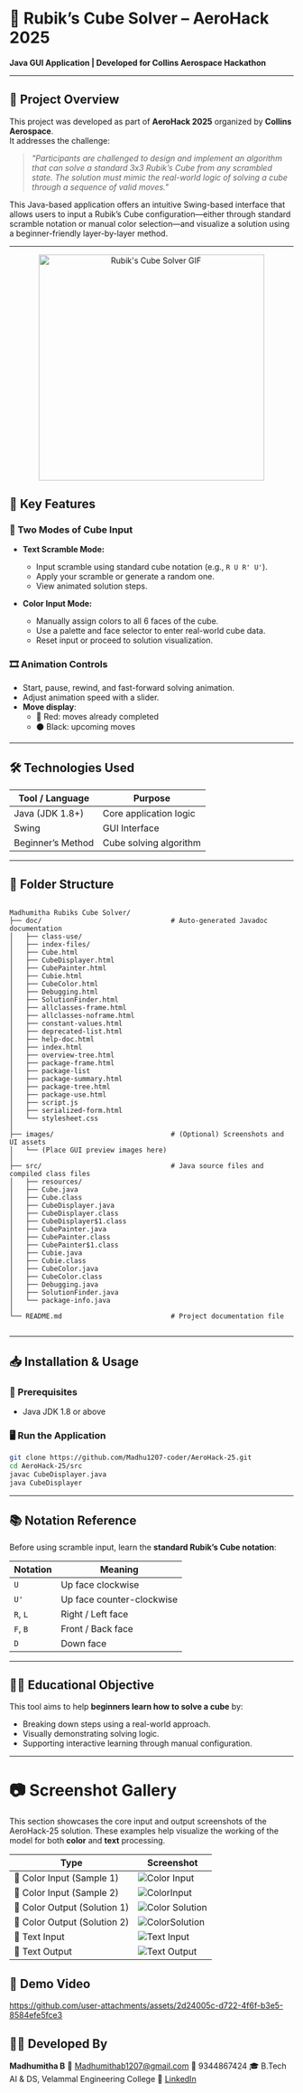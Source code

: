 
# 🧠 Rubik’s Cube Solver – AeroHack 2025  
**Java GUI Application | Developed for Collins Aerospace Hackathon**

---

## 🚀 Project Overview

This project was developed as part of **AeroHack 2025** organized by **Collins Aerospace**.  
It addresses the challenge:

> _"Participants are challenged to design and implement an algorithm that can solve a standard 3x3 Rubik’s Cube from any scrambled state. The solution must mimic the real-world logic of solving a cube through a sequence of valid moves."_

This Java-based application offers an intuitive Swing-based interface that allows users to input a Rubik’s Cube configuration—either through standard scramble notation or manual color selection—and visualize a solution using a beginner-friendly layer-by-layer method.

---

<p align="center">
  <img src="https://blogs.mathworks.com/cleve/files/Q26solve.gif" alt="Rubik's Cube Solver GIF" width="400">
</p>


## 🎯 Key Features

### 🧩 Two Modes of Cube Input
- **Text Scramble Mode:**
  - Input scramble using standard cube notation (e.g., `R U R' U'`).
  - Apply your scramble or generate a random one.
  - View animated solution steps.
  
- **Color Input Mode:**
  - Manually assign colors to all 6 faces of the cube.
  - Use a palette and face selector to enter real-world cube data.
  - Reset input or proceed to solution visualization.

### 🎞️ Animation Controls
- Start, pause, rewind, and fast-forward solving animation.
- Adjust animation speed with a slider.
- **Move display**:
  - 🔴 Red: moves already completed  
  - ⚫ Black: upcoming moves

---

## 🛠️ Technologies Used

| Tool / Language | Purpose                     |
|-----------------|-----------------------------|
| Java (JDK 1.8+) | Core application logic       |
| Swing           | GUI Interface                |
| Beginner’s Method | Cube solving algorithm     |

---

## 📁 Folder Structure

```

Madhumitha Rubiks Cube Solver/
├── doc/                                # Auto-generated Javadoc documentation
│   ├── class-use/
│   ├── index-files/
│   ├── Cube.html
│   ├── CubeDisplayer.html
│   ├── CubePainter.html
│   ├── Cubie.html
│   ├── CubeColor.html
│   ├── Debugging.html
│   ├── SolutionFinder.html
│   ├── allclasses-frame.html
│   ├── allclasses-noframe.html
│   ├── constant-values.html
│   ├── deprecated-list.html
│   ├── help-doc.html
│   ├── index.html
│   ├── overview-tree.html
│   ├── package-frame.html
│   ├── package-list
│   ├── package-summary.html
│   ├── package-tree.html
│   ├── package-use.html
│   ├── script.js
│   ├── serialized-form.html
│   └── stylesheet.css
│
├── images/                             # (Optional) Screenshots and UI assets
│   └── (Place GUI preview images here)
│
├── src/                                # Java source files and compiled class files
│   ├── resources/
│   ├── Cube.java
│   ├── Cube.class
│   ├── CubeDisplayer.java
│   ├── CubeDisplayer.class
│   ├── CubeDisplayer$1.class
│   ├── CubePainter.java
│   ├── CubePainter.class
│   ├── CubePainter$1.class
│   ├── Cubie.java
│   ├── Cubie.class
│   ├── CubeColor.java
│   ├── CubeColor.class
│   ├── Debugging.java
│   ├── SolutionFinder.java
│   └── package-info.java
│
└── README.md                           # Project documentation file


````

---

## 📥 Installation & Usage

### 🔧 Prerequisites
- Java JDK 1.8 or above

### 🖥️ Run the Application
```bash
git clone https://github.com/Madhu1207-coder/AeroHack-25.git
cd AeroHack-25/src
javac CubeDisplayer.java
java CubeDisplayer
````

---

## 📚 Notation Reference

Before using scramble input, learn the **standard Rubik’s Cube notation**:

| Notation | Meaning                   |
| -------- | ------------------------- |
| `U`      | Up face clockwise         |
| `U'`     | Up face counter-clockwise |
| `R`, `L` | Right / Left face         |
| `F`, `B` | Front / Back face         |
| `D`      | Down face                 |

---

## 👨‍🏫 Educational Objective

This tool aims to help **beginners learn how to solve a cube** by:

* Breaking down steps using a real-world approach.
* Visually demonstrating solving logic.
* Supporting interactive learning through manual configuration.

---

# 📷 Screenshot Gallery

This section showcases the core input and output screenshots of the AeroHack-25 solution. These examples help visualize the working of the model for both **color** and **text** processing.

| Type                   | Screenshot |
|------------------------|------------|
| 🎨 Color Input (Sample 1)  | ![Color Input](https://github.com/Madhu1207-coder/AeroHack-25/blob/main/code/images/color%20input.jpeg) |
| 🎨 Color Input (Sample 2)  | ![ColorInput](https://github.com/Madhu1207-coder/AeroHack-25/blob/main/code/images/ColorInput.jpeg) |
| 🎨 Color Output (Solution 1) | ![Color Solution](https://github.com/Madhu1207-coder/AeroHack-25/blob/main/code/images/Color%20Solution.jpeg) |
| 🎨 Color Output (Solution 2) | ![ColorSolution](https://github.com/Madhu1207-coder/AeroHack-25/blob/main/code/images/ColorSolution.jpeg) |
| 📝 Text Input              | ![Text Input](https://github.com/Madhu1207-coder/AeroHack-25/blob/main/code/images/Text.jpeg) |
| 📝 Text Output             | ![Text Output](https://github.com/Madhu1207-coder/AeroHack-25/blob/main/code/images/text%201.jpeg) |



## 🎨 Demo Video 


https://github.com/user-attachments/assets/2d24005c-d722-4f6f-b3e5-8584efe5fce3



## 🙋‍♀️ Developed By

**Madhumitha B**
📧 [Madhumithab1207@gmail.com](mailto:Madhumithab1207@gmail.com)
📱 9344867424
🎓 B.Tech AI & DS, Velammal Engineering College
🔗 [LinkedIn](https://www.linkedin.com/in/madhumitha-b-a545a525b)



```

